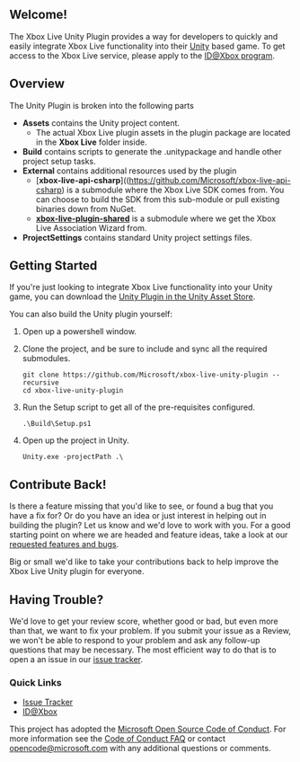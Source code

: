 ## Welcome!

The Xbox Live Unity Plugin provides a way for developers to quickly and easily integrate Xbox Live functionality into their [Unity](https://unity3d.com/) based game. 
To get access to the Xbox Live service, please apply to the [ID@Xbox program](http://www.xbox.com/en-us/Developers/id).

## Overview
The Unity Plugin is broken into the following parts

* __Assets__ contains the Unity project content.
  * The actual Xbox Live plugin assets in the plugin package are located in the __Xbox Live__ folder inside.
* __Build__ contains scripts to generate the .unitypackage and handle other project setup tasks.
* __External__ contains additional resources used by the plugin
  * [__xbox-live-api-csharp__]((https://github.com/Microsoft/xbox-live-api-csharp) is a submodule where the Xbox Live SDK comes from.  You can choose to build the SDK from this sub-module or pull existing binaries down from NuGet.
  * [__xbox-live-plugin-shared__](https://github.com/Microsoft/xbox-live-plugin-shared) is a submodule where we get the Xbox Live Association Wizard from.
* __ProjectSettings__ contains standard Unity project settings files.

## Getting Started
If you're just looking to integrate Xbox Live functionality into your Unity game, you can download the [Unity Plugin in the Unity Asset Store](https://https://www.assetstore.unity3d.com/#!/content/TODO).

You can also build the Unity plugin yourself:

1. Open up a powershell window.
2. Clone the project, and be sure to include and sync all the required submodules.

    ```
    git clone https://github.com/Microsoft/xbox-live-unity-plugin --recursive
    cd xbox-live-unity-plugin
    ```
3. Run the Setup script to get all of the pre-requisites configured.

    ```
    .\Build\Setup.ps1
    ```
4. Open up the project in Unity.

    ```
    Unity.exe -projectPath .\
    ```

## Contribute Back!

Is there a feature missing that you'd like to see, or found a bug that you have a fix for? Or do you have an idea or just interest in helping out in building the plugin? Let us know and we'd love to work with you. For a good starting point on where we are headed and feature ideas, take a look at our [requested features and bugs](https://github.com/Microsoft/xbox-live-unity-plugin/issues).  

Big or small we'd like to take your contributions back to help improve the Xbox Live Unity plugin for everyone. 

## Having Trouble?

We'd love to get your review score, whether good or bad, but even more than that, we want to fix your problem. If you submit your issue as a Review, we won't be able to respond to your problem and ask any follow-up questions that may be necessary. The most efficient way to do that is to open a an issue in our [issue tracker](https://github.com/Microsoft/xbox-live-unity-plugin/issues).  

### Quick Links

*   [Issue Tracker](https://github.com/Microsoft/xbox-live-unity-plugin/issues)
*   [ID@Xbox](http://www.xbox.com/en-us/Developers/id)

This project has adopted the [Microsoft Open Source Code of Conduct](https://opensource.microsoft.com/codeofconduct/). For more information see the [Code of Conduct FAQ](https://opensource.microsoft.com/codeofconduct/faq/) or contact [opencode@microsoft.com](mailto:opencode@microsoft.com) with any additional questions or comments.

